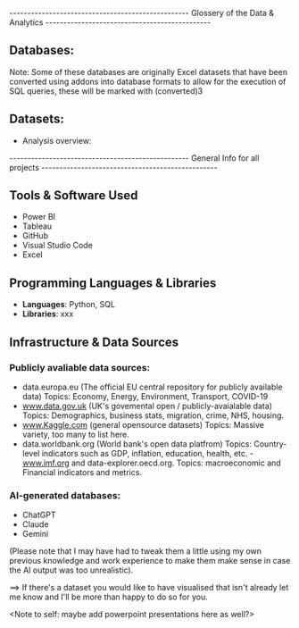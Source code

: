 -------------------------------------------------- Glossery of the Data & Analytics ----------------------------------------------
## Databases:

Note: Some of these databases are originally Excel datasets that have been converted using addons into database formats to allow for the execution of SQL queries, these will be marked with (converted)3

## Datasets:

- Analysis overview:

-------------------------------------------------- General Info for all projects -------------------------------------------------
## Tools & Software Used

- Power BI
- Tableau
- GitHub
- Visual Studio Code
- Excel

## Programming Languages & Libraries
- **Languages**: Python, SQL
- **Libraries**: xxx

## Infrastructure & Data Sources
### Publicly avaliable data sources:

- data.europa.eu (The official EU central repository for publicly available data)
    Topics: Economy, Energy, Environment, Transport, COVID-19
- www.data.gov.uk (UK's govemental open / publicly-avaialable data)
    Topics: Demographics, business stats, migration, crime, NHS, housing.
- www.Kaggle.com (general opensource datasets)
    Topics: Massive variety, too many to list here.
- data.worldbank.org (World bank's open data platfrom)
    Topics: Country-level indicators such as GDP, inflation, education, health, etc.
-www.imf.org and data-explorer.oecd.org.
    Topics: macroeconomic and Financial indicators and metrics.

### AI-generated databases:
- ChatGPT
- Claude
- Gemini

(Please note that I may have had to tweak them a little using my own previous knowledge and work experience to make them make sense in case the AI output was too unrealistic).

==> If there's a dataset you would like to have visualised that isn't already let me know and I'll be more than happy to do so for you.

<Note to self: maybe add powerpoint presentations here as well?>